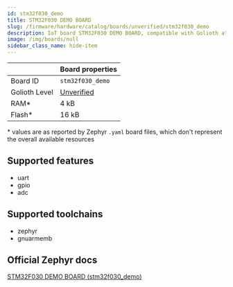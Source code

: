 ```yaml
---
id: stm32f030_demo
title: STM32F030 DEMO BOARD
slug: /firmware/hardware/catalog/boards/unverified/stm32f030_demo
description: IoT board STM32F030 DEMO BOARD, compatible with Golioth at unverified level.
image: /img/boards/null
sidebar_class_name: hide-item
---
```


[//]: # (This is an auto-generated file, do not edit! Changes to it will be lost upon re-generation)



|                | Board properties     |
| -------------  | -------------------- |
| Board ID       | `stm32f030_demo` |
| Golioth Level  | [Unverified](/firmware/hardware#unverified-boards) |
| RAM*           | 4 kB |
| Flash*         | 16 kB |

\* values are as reported by Zephyr `.yaml` board files, which don't represent the overall available resources



## Supported features

* uart
* gpio
* adc

## Supported toolchains

* zephyr
* gnuarmemb

## Official Zephyr docs

[STM32F030 DEMO BOARD (stm32f030_demo)](https://docs.zephyrproject.org/latest/boards/others/stm32f030_demo/doc/index.html)
